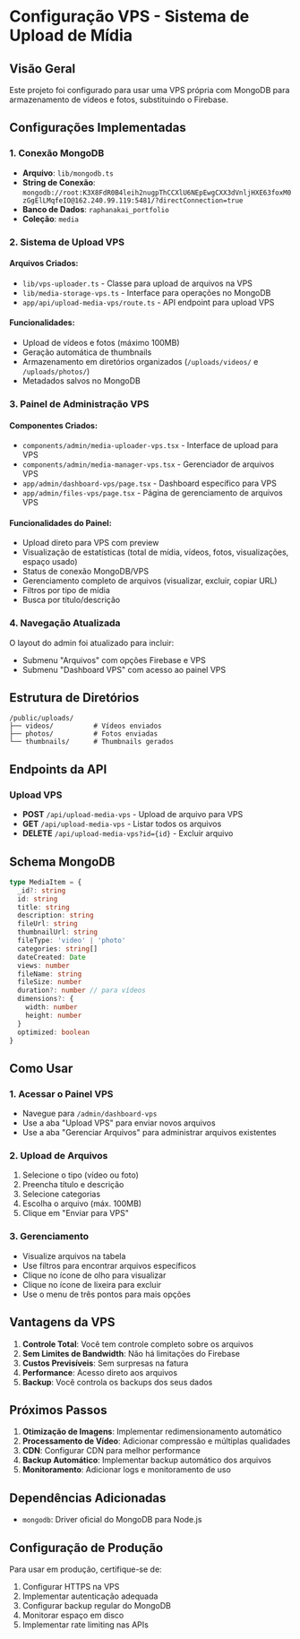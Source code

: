 # Configuração VPS - Sistema de Upload de Mídia

## Visão Geral

Este projeto foi configurado para usar uma VPS própria com MongoDB para armazenamento de vídeos e fotos, substituindo o Firebase.

## Configurações Implementadas

### 1. Conexão MongoDB

- **Arquivo**: `lib/mongodb.ts`
- **String de Conexão**: `mongodb://root:K3X8FdR0B4leih2nugpThCCXlU6NEpEwgCXX3dVnljHXE63foxM0zGgElLMqfeIO@162.240.99.119:5481/?directConnection=true`
- **Banco de Dados**: `raphanakai_portfolio`
- **Coleção**: `media`

### 2. Sistema de Upload VPS

#### Arquivos Criados:
- `lib/vps-uploader.ts` - Classe para upload de arquivos na VPS
- `lib/media-storage-vps.ts` - Interface para operações no MongoDB
- `app/api/upload-media-vps/route.ts` - API endpoint para upload VPS

#### Funcionalidades:
- Upload de vídeos e fotos (máximo 100MB)
- Geração automática de thumbnails
- Armazenamento em diretórios organizados (`/uploads/videos/` e `/uploads/photos/`)
- Metadados salvos no MongoDB

### 3. Painel de Administração VPS

#### Componentes Criados:
- `components/admin/media-uploader-vps.tsx` - Interface de upload para VPS
- `components/admin/media-manager-vps.tsx` - Gerenciador de arquivos VPS
- `app/admin/dashboard-vps/page.tsx` - Dashboard específico para VPS
- `app/admin/files-vps/page.tsx` - Página de gerenciamento de arquivos VPS

#### Funcionalidades do Painel:
- Upload direto para VPS com preview
- Visualização de estatísticas (total de mídia, vídeos, fotos, visualizações, espaço usado)
- Status de conexão MongoDB/VPS
- Gerenciamento completo de arquivos (visualizar, excluir, copiar URL)
- Filtros por tipo de mídia
- Busca por título/descrição

### 4. Navegação Atualizada

O layout do admin foi atualizado para incluir:
- Submenu "Arquivos" com opções Firebase e VPS
- Submenu "Dashboard VPS" com acesso ao painel VPS

## Estrutura de Diretórios

```
/public/uploads/
├── videos/          # Vídeos enviados
├── photos/          # Fotos enviadas
└── thumbnails/      # Thumbnails gerados
```

## Endpoints da API

### Upload VPS
- **POST** `/api/upload-media-vps` - Upload de arquivo para VPS
- **GET** `/api/upload-media-vps` - Listar todos os arquivos
- **DELETE** `/api/upload-media-vps?id={id}` - Excluir arquivo

## Schema MongoDB

```typescript
type MediaItem = {
  _id?: string
  id: string
  title: string
  description: string
  fileUrl: string
  thumbnailUrl: string
  fileType: 'video' | 'photo'
  categories: string[]
  dateCreated: Date
  views: number
  fileName: string
  fileSize: number
  duration?: number // para vídeos
  dimensions?: {
    width: number
    height: number
  }
  optimized: boolean
}
```

## Como Usar

### 1. Acessar o Painel VPS
- Navegue para `/admin/dashboard-vps`
- Use a aba "Upload VPS" para enviar novos arquivos
- Use a aba "Gerenciar Arquivos" para administrar arquivos existentes

### 2. Upload de Arquivos
1. Selecione o tipo (vídeo ou foto)
2. Preencha título e descrição
3. Selecione categorias
4. Escolha o arquivo (máx. 100MB)
5. Clique em "Enviar para VPS"

### 3. Gerenciamento
- Visualize arquivos na tabela
- Use filtros para encontrar arquivos específicos
- Clique no ícone de olho para visualizar
- Clique no ícone de lixeira para excluir
- Use o menu de três pontos para mais opções

## Vantagens da VPS

1. **Controle Total**: Você tem controle completo sobre os arquivos
2. **Sem Limites de Bandwidth**: Não há limitações do Firebase
3. **Custos Previsíveis**: Sem surpresas na fatura
4. **Performance**: Acesso direto aos arquivos
5. **Backup**: Você controla os backups dos seus dados

## Próximos Passos

1. **Otimização de Imagens**: Implementar redimensionamento automático
2. **Processamento de Vídeo**: Adicionar compressão e múltiplas qualidades
3. **CDN**: Configurar CDN para melhor performance
4. **Backup Automático**: Implementar backup automático dos arquivos
5. **Monitoramento**: Adicionar logs e monitoramento de uso

## Dependências Adicionadas

- `mongodb`: Driver oficial do MongoDB para Node.js

## Configuração de Produção

Para usar em produção, certifique-se de:
1. Configurar HTTPS na VPS
2. Implementar autenticação adequada
3. Configurar backup regular do MongoDB
4. Monitorar espaço em disco
5. Implementar rate limiting nas APIs

